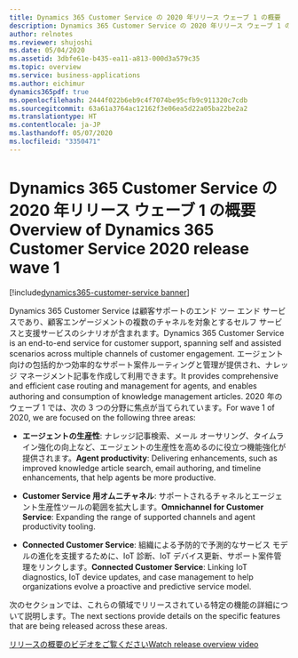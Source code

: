 ```yaml
---
title: Dynamics 365 Customer Service の 2020 年リリース ウェーブ 1 の概要
description: Dynamics 365 Customer Service の 2020 年リリース ウェーブ 1 の概要
author: relnotes
ms.reviewer: shujoshi
ms.date: 05/04/2020
ms.assetid: 3dbfe61e-b435-ea11-a813-000d3a579c35
ms.topic: overview
ms.service: business-applications
ms.author: eichimur
dynamics365pdf: true
ms.openlocfilehash: 2444f022b6eb9c4f7074be95cfb9c911320c7cdb
ms.sourcegitcommit: 63a61a3764ac12162f3e06ea5d22a05ba22be2a2
ms.translationtype: HT
ms.contentlocale: ja-JP
ms.lasthandoff: 05/07/2020
ms.locfileid: "3350471"
---
```

# <a name="overview-of-dynamics-365-customer-service-2020-release-wave-1"></a><span data-ttu-id="0818e-103">Dynamics 365 Customer Service の 2020 年リリース ウェーブ 1 の概要</span><span class="sxs-lookup"><span data-stu-id="0818e-103">Overview of Dynamics 365 Customer Service 2020 release wave 1</span></span>
[!include[dynamics365-customer-service banner](../includes/dynamics365-customer-service.md)]

<!--overview start-->
<span data-ttu-id="0818e-104">Dynamics 365 Customer Service は顧客サポートのエンド ツー エンド サービスであり、顧客エンゲージメントの複数のチャネルを対象とするセルフ サービスと支援サービスのシナリオが含まれます。</span><span class="sxs-lookup"><span data-stu-id="0818e-104">Dynamics 365 Customer Service is an end-to-end service for customer support, spanning self and assisted scenarios across multiple channels of customer engagement.</span></span> <span data-ttu-id="0818e-105">エージェント向けの包括的かつ効率的なサポート案件ルーティングと管理が提供され、ナレッジ マネージメント記事を作成して利用できます。</span><span class="sxs-lookup"><span data-stu-id="0818e-105">It provides comprehensive and efficient case routing and management for agents, and enables authoring and consumption of knowledge management articles.</span></span> <span data-ttu-id="0818e-106">2020 年のウェーブ 1 では、次の 3 つの分野に焦点が当てられています。</span><span class="sxs-lookup"><span data-stu-id="0818e-106">For wave 1 of 2020, we are focused on the following three areas:</span></span>

- <span data-ttu-id="0818e-107">**エージェントの生産性**: ナレッジ記事検索、メール オーサリング、タイムライン強化の向上など、エージェントの生産性を高めるのに役立つ機能強化が提供されます。</span><span class="sxs-lookup"><span data-stu-id="0818e-107">**Agent productivity**: Delivering enhancements, such as improved knowledge article search, email authoring, and timeline enhancements, that help agents be more productive.</span></span>

- <span data-ttu-id="0818e-108">**Customer Service 用オムニチャネル**: サポートされるチャネルとエージェント生産性ツールの範囲を拡大します。</span><span class="sxs-lookup"><span data-stu-id="0818e-108">**Omnichannel for Customer Service**: Expanding the range of supported channels and agent productivity tooling.</span></span>

- <span data-ttu-id="0818e-109">**Connected Customer Service**: 組織による予防的で予測的なサービス モデルの進化を支援するために、IoT 診断、IoT デバイス更新、サポート案件管理をリンクします。</span><span class="sxs-lookup"><span data-stu-id="0818e-109">**Connected Customer Service**: Linking IoT diagnostics, IoT device updates, and case management to help organizations evolve a proactive and predictive service model.</span></span>

<span data-ttu-id="0818e-110">次のセクションでは、これらの領域でリリースされている特定の機能の詳細について説明します。</span><span class="sxs-lookup"><span data-stu-id="0818e-110">The next sections provide details on the specific features that are being released across these areas.</span></span>

[<span data-ttu-id="0818e-111">リリースの概要のビデオをご覧ください</span><span class="sxs-lookup"><span data-stu-id="0818e-111">Watch release overview video</span></span>](https://aka.ms/Overview/2020RW1/CS)
<!--overview end-->
